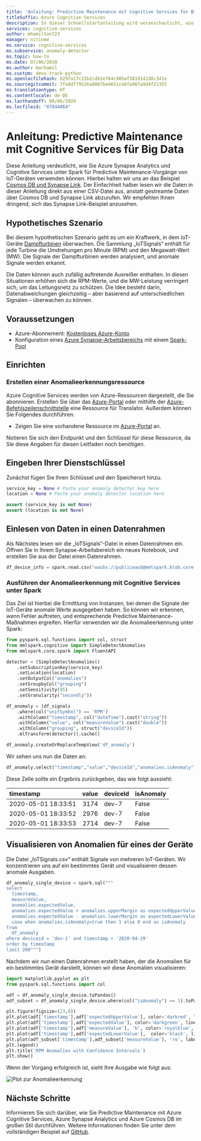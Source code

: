 ```yaml
---
title: 'Anleitung: Predictive Maintenance mit Cognitive Services für Big Data'
titleSuffix: Azure Cognitive Services
description: In dieser Schnellstartanleitung wird veranschaulicht, wie Sie mit Cognitive Services für Big Data eine verteilte Anomalieerkennung durchführen.
services: cognitive-services
author: mhamilton723
manager: nitinme
ms.service: cognitive-services
ms.subservice: anomaly-detector
ms.topic: how-to
ms.date: 07/06/2020
ms.author: marhamil
ms.custom: devx-track-python
ms.openlocfilehash: b29fa17c21b2cdb2e764c905af3819142d8c341e
ms.sourcegitcommit: 7fe8df79526a0067be4651ce6fa96fa9d4f21355
ms.translationtype: HT
ms.contentlocale: de-DE
ms.lasthandoff: 08/06/2020
ms.locfileid: "87844064"
---
```

# <a name="recipe-predictive-maintenance-with-the-cognitive-services-for-big-data"></a>Anleitung: Predictive Maintenance mit Cognitive Services für Big Data

Diese Anleitung verdeutlicht, wie Sie Azure Synapse Analytics und Cognitive Services unter Spark für Predictive Maintenance-Vorgänge von IoT-Geräten verwenden können. Hierbei halten wir uns an das Beispiel [Cosmos DB und Synapse Link](https://github.com/Azure-Samples/cosmosdb-synapse-link-samples). Der Einfachheit halber lesen wir die Daten in dieser Anleitung direkt aus einer CSV-Datei aus, anstatt gestreamte Daten über Cosmos DB und Synapse Link abzurufen. Wir empfehlen Ihnen dringend, sich das Synapse Link-Beispiel anzusehen.

## <a name="hypothetical-scenario"></a>Hypothetisches Szenario

Bei diesem hypothetischen Szenario geht es um ein Kraftwerk, in dem IoT-Geräte [Dampfturbinen](https://en.wikipedia.org/wiki/Steam_turbine) überwachen. Die Sammlung „IoTSignals“ enthält für jede Turbine die Umdrehungen pro Minute (RPM) und den Megawatt-Wert (MW). Die Signale der Dampfturbinen werden analysiert, und anomale Signale werden erkannt.

Die Daten können auch zufällig auftretende Ausreißer enthalten. In diesen Situationen erhöhen sich die RPM-Werte, und die MW-Leistung verringert sich, um das Leitungsnetz zu schützen. Die Idee besteht darin, Datenabweichungen gleichzeitig – aber basierend auf unterschiedlichen Signalen – überwachen zu können.

## <a name="prerequisites"></a>Voraussetzungen

* Azure-Abonnement: [Kostenloses Azure-Konto](https://azure.microsoft.com/free/)
* Konfiguration eines [Azure Synapse-Arbeitsbereichs](https://docs.microsoft.com/azure/synapse-analytics/quickstart-create-workspace) mit einem [Spark-Pool](https://docs.microsoft.com/azure/synapse-analytics/quickstart-create-apache-spark-pool)

## <a name="setup"></a>Einrichten

### <a name="create-an-anomaly-detector-resource"></a>Erstellen einer Anomalieerkennungsressource

Azure Cognitive Services werden von Azure-Ressourcen dargestellt, die Sie abonnieren. Erstellen Sie über das [Azure-Portal](https://docs.microsoft.com/azure/cognitive-services/cognitive-services-apis-create-account) oder mithilfe der [Azure-Befehlszeilenschnittstelle](https://docs.microsoft.com/azure/cognitive-services/cognitive-services-apis-create-account-cli) eine Ressource für Translator. Außerdem können Sie Folgendes durchführen:

- Zeigen Sie eine vorhandene Ressource im [Azure-Portal](https://portal.azure.com/) an.

Notieren Sie sich den Endpunkt und den Schlüssel für diese Ressource, da Sie diese Angaben für diesen Leitfaden noch benötigen.

## <a name="enter-your-service-keys"></a>Eingeben Ihrer Dienstschlüssel

Zunächst fügen Sie Ihren Schlüssel und den Speicherort hinzu.

```python
service_key = None # Paste your anomaly detector key here
location = None # Paste your anomaly detector location here

assert (service_key is not None)
assert (location is not None)
```

## <a name="read-data-into-a-dataframe"></a>Einlesen von Daten in einen Datenrahmen

Als Nächstes lesen wir die „IoTSignals“-Datei in einen Datenrahmen ein. Öffnen Sie in Ihrem Synapse-Arbeitsbereich ein neues Notebook, und erstellen Sie aus der Datei einen Datenrahmen.

```python
df_device_info = spark.read.csv("wasbs://publicwasb@mmlspark.blob.core.windows.net/iot/IoTSignals.csv", header=True, inferSchema=True)
```

### <a name="run-anomaly-detection-using-cognitive-services-on-spark"></a>Ausführen der Anomalieerkennung mit Cognitive Services unter Spark

Das Ziel ist hierbei die Ermittlung von Instanzen, bei denen die Signale der IoT-Geräte anomale Werte ausgegeben haben. So können wir erkennen, wenn Fehler auftreten, und entsprechende Predictive Maintenance-Maßnahmen ergreifen. Hierfür verwenden wir die Anomalieerkennung unter Spark:

```python
from pyspark.sql.functions import col, struct
from mmlspark.cognitive import SimpleDetectAnomalies
from mmlspark.core.spark import FluentAPI

detector = (SimpleDetectAnomalies()
    .setSubscriptionKey(service_key)
    .setLocation(location)
    .setOutputCol("anomalies")
    .setGroupbyCol("grouping")
    .setSensitivity(95)
    .setGranularity("secondly"))

df_anomaly = (df_signals
    .where(col("unitSymbol") == 'RPM')
    .withColumn("timestamp", col("dateTime").cast("string"))
    .withColumn("value", col("measureValue").cast("double"))
    .withColumn("grouping", struct("deviceId"))
    .mlTransform(detector)).cache()

df_anomaly.createOrReplaceTempView('df_anomaly')
```

Wir sehen uns nun die Daten an:

```python
df_anomaly.select("timestamp","value","deviceId","anomalies.isAnomaly").show(3)
```

Diese Zelle sollte ein Ergebnis zurückgeben, das wie folgt aussieht:

| timestamp           |   value | deviceId   | isAnomaly   |
|:--------------------|--------:|:-----------|:------------|
| 2020-05-01 18:33:51 |    3174 | dev-7      | False       |
| 2020-05-01 18:33:52 |    2976 | dev-7      | False       |
| 2020-05-01 18:33:53 |    2714 | dev-7      | False       |


 ## <a name="visualize-anomalies-for-one-of-the-devices"></a>Visualisieren von Anomalien für eines der Geräte

Die Datei „IoTSignals.csv“ enthält Signale von mehreren IoT-Geräten. Wir konzentrieren uns auf ein bestimmtes Gerät und visualisieren dessen anomale Ausgaben.

```python
df_anomaly_single_device = spark.sql("""
select
  timestamp,
  measureValue,
  anomalies.expectedValue,
  anomalies.expectedValue + anomalies.upperMargin as expectedUpperValue,
  anomalies.expectedValue - anomalies.lowerMargin as expectedLowerValue,
  case when anomalies.isAnomaly=true then 1 else 0 end as isAnomaly
from
  df_anomaly
where deviceid = 'dev-1' and timestamp < '2020-04-29'
order by timestamp
limit 200""")
```

Nachdem wir nun einen Datenrahmen erstellt haben, der die Anomalien für ein bestimmtes Gerät darstellt, können wir diese Anomalien visualisieren:

```python
import matplotlib.pyplot as plt
from pyspark.sql.functions import col

adf = df_anomaly_single_device.toPandas()
adf_subset = df_anomaly_single_device.where(col("isAnomaly") == 1).toPandas()

plt.figure(figsize=(23,8))
plt.plot(adf['timestamp'],adf['expectedUpperValue'], color='darkred', linestyle='solid', linewidth=0.25, label='UpperMargin')
plt.plot(adf['timestamp'],adf['expectedValue'], color='darkgreen', linestyle='solid', linewidth=2, label='Expected Value')
plt.plot(adf['timestamp'],adf['measureValue'], 'b', color='royalblue', linestyle='dotted', linewidth=2, label='Actual')
plt.plot(adf['timestamp'],adf['expectedLowerValue'],  color='black', linestyle='solid', linewidth=0.25, label='Lower Margin')
plt.plot(adf_subset['timestamp'],adf_subset['measureValue'], 'ro', label = 'Anomaly')
plt.legend()
plt.title('RPM Anomalies with Confidence Intervals')
plt.show()
```

Wenn der Vorgang erfolgreich ist, sieht Ihre Ausgabe wie folgt aus:

![Plot zur Anomalieerkennung](../media/anomaly-output.png)

## <a name="next-steps"></a>Nächste Schritte

Informieren Sie sich darüber, wie Sie Predictive Maintenance mit Azure Cognitive Services, Azure Synapse Analytics und Azure Cosmos DB im großen Stil durchführen. Weitere Informationen finden Sie unter dem vollständigen Beispiel auf [GitHub](https://github.com/Azure-Samples/cosmosdb-synapse-link-samples/tree/master/IoT).
